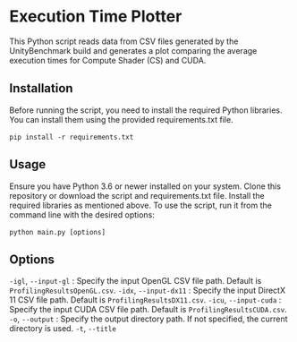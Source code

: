 # Execution Time Plotter

This Python script reads data from CSV files generated by the UnityBenchmark build and generates a plot comparing the average execution times for Compute Shader (CS) and CUDA.

## Installation

Before running the script, you need to install the required Python libraries. You can install them using the provided requirements.txt file.

```
pip install -r requirements.txt
```

## Usage

Ensure you have Python 3.6 or newer installed on your system. Clone this repository or download the script and requirements.txt file. Install the required libraries as mentioned above. To use the script, run it from the command line with the desired options:

```
python main.py [options]
```

## Options

``-igl``, ``--input-gl`` <file>: Specify the input OpenGL CSV file path. Default is ``ProfilingResultsOpenGL.csv``.
``-idx``, ``--input-dx11`` <file>: Specify the input DirectX 11 CSV file path. Default is ``ProfilingResultsDX11.csv``.
``-icu``, ``--input-cuda`` <file>: Specify the input CUDA CSV file path. Default is ``ProfilingResultsCUDA.csv``.
``-o``, ``--output`` <directory>: Specify the output directory path. If not specified, the current directory is used.
``-t``, ``--title`` <title>: Specify the title of the graph. This title will also be used to help define the name of the output file. Default is "Execution Sum Vector".
``-s``, ``--show`` <boolean>: If true, the script will show the graph after saving it. Default is false.
``-r``, ``--resolution`` <int>: Specify the resolution of the output image in dpi (dots per inch). Default is $300$.
``-x``, ``--xlim`` <min,max>: Specify the X-axis limits in the format "min,max".
``-y``, ``--ylim`` <min,max>: Specify the Y-axis limits in the format "min,max".
``-xt``, ``--xticks`` <boolean>: If true, the script will set X-ticks to correspond to the values in ArraySize. Default is false.
``-h``, ``--help``: Display help information showing all command-line options.

## Example

Here are the commands to generate the 4 plots in the `Results - 10000 Sample` folder:

```
python .\main.py -t "Performance Comparison - VectorAdd - 10000 Samples" -igl ".\Results - 10000 Sample\ProfilingResults-VectorAdd-10000-OpenGLCore.csv" -idx ".\Results - 10000 Sample\ProfilingResults-VectorAdd-10000-Direct3D11.csv" -icu ".\Results - 10000 Sample\ProfilingResults-VectorAdd-10000-OpenGLCore.csv" -icp ".\Results - 10000 Sample\ProfilingResults-VectorAdd-10000-OpenGLCore.csv" -o ".\Results - 10000 Sample" -s False -l False -y 0,3

python .\main.py -t "Performance Comparison - WavesFDM - 10000 Samples" -igl ".\Results - 10000 Sample\ProfilingResults-WavesFDM-10000-OpenGLCore.csv" -idx ".\Results - 10000 Sample\ProfilingResults-WavesFDM-10000-Direct3D11.csv" -icu ".\Results - 10000 Sample\ProfilingResults-WavesFDM-10000-OpenGLCore.csv" -icp ".\Results - 10000 Sample\ProfilingResults-WavesFDM-10000-OpenGLCore.csv" -o ".\Results - 10000 Sample" -s False -l False

python .\main.py -t "Performance Comparison - Reduce - 10000 Samples" -igl ".\Results - 10000 Sample\ProfilingResults-Reduce-10000-OpenGLCore.csv" -idx ".\Results - 10000 Sample\ProfilingResults-Reduce-10000-Direct3D11.csv" -icu ".\Results - 10000 Sample\ProfilingResults-Reduce-10000-OpenGLCore.csv" -icp ".\Results - 10000 Sample\ProfilingResults-Reduce-10000-OpenGLCore.csv" -o ".\Results - 10000 Sample" -s False -l False

python .\main.py -t "Performance Comparison - GetData - 10000 Samples" -igl ".\Results - 10000 Sample\ProfilingResults-GetData-10000-OpenGLCore.csv" -idx ".\Results - 10000 Sample\ProfilingResults-GetData-10000-Direct3D11.csv" -icu ".\Results - 10000 Sample\ProfilingResults-GetData-10000-OpenGLCore.csv" -icp ".\Results - 10000 Sample\ProfilingResults-GetData-10000-OpenGLCore.csv" -o ".\Results - 10000 Sample" -s False -l False
```

Here is one of the generated output plot:

![](Results%20-%2010000%20Sample/ProfilingResult-PerformanceComparison-Reduce-10000Samples.png)